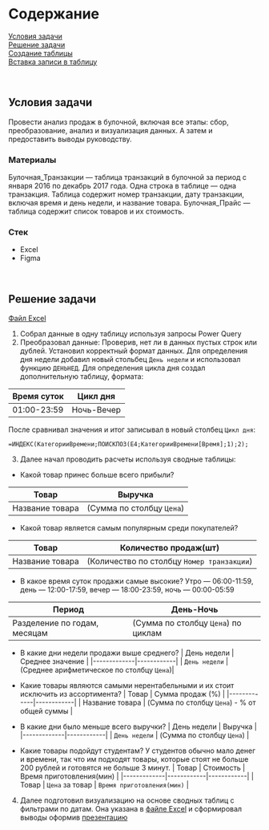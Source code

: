 # Содержание <br>
[Условия задачи](#T1) <br>
[Решение задачи](#T2) <br>
[Создание таблицы](#T3) <br>
[Вставка записи в таблицу](#T4) <br>

<br><a name="T1"></a> 
## Условия задачи
Провести анализ продаж в булочной, включая все этапы: сбор, преобразование, анализ и визуализация данных. А затем и предоставить выводы руководству.

### Материалы
Булочная_Транзакции — таблица транзакций в булочной за период с января 2016 по декабрь 2017 года. Одна строка в таблице — одна транзакция. Таблица содержит номер транзакции, дату транзакции, включая время и день недели, и название товара.
Булочная_Прайс — таблица содержит список товаров и их стоимость.

### Стек
- Excel
- Figma

<br><a name="T2"></a> 
## Решение задачи
[Файл Excel](https://github.com/Gotlfar/Study-projects/blob/main/01_Bakery/Булат_Мигранов_Проект_1.xlsx)
1. Собрал данные в одну таблицу используя запросы Power Query
2. Преобразовал данные: Проверив, нет ли в данных пустых строк или дублей. Установил корректный формат данных. Для определения дня недели добавил новый стольбец `День недели` и использовал функцию `ДЕНЬНЕД`. Для определения цикла дня создал дополнительную таблицу, формата:

| Время суток | Цикл дня   |
|-------------|------------|
| 01:00-23:59 | Ночь-Вечер |

После сравнивал значения и итог записывал в новый столбец `Цикл дня`:
```Excel
=ИНДЕКС(КатегорииВремени;ПОИСКПОЗ(E4;КатегорииВремени[Время];1);2);
```
3. Далее начал проводить расчеты используя сводные таблицы:
+ Какой товар принес больше всего прибыли?

| Товар | Выручка  |
|-------------|------------|
| Название товара | (Cумма по столбцу `Цена`)  |

+ Какой товар является самым популярным среди покупателей?

| Товар | Количество продаж(шт) |
|-------------|------------|
| Название товара | (Количество по столбцу `Номер транзакции`)  |

+ В какое время суток продажи самые высокие? Утро — 06:00-11:59, день — 12:00-17:59, вечер — 18:00-23:59, ночь — 00:00-05:59

| Период | День-Ночь |
|-------------|------------|
| Разделение по годам, месяцам | (Cумма по столбцу `Цена`) по циклам |

+ В какие дни недели продажи выше среднего?
| День недели | Среднее значение |
|-------------|------------|
| `День недели` | (Среднее арифметическое по столбцу `Цена`)|

+ Какие товары являются самыми нерентабельными и их стоит исключить из ассортимента?
| Товар | Сумма продаж (%) |
|-------------|------------|
| Название товара | (Cумма по столбцу `Цена`) - % от общей суммы |

+ В какие дни было меньше всего выручки?
| День недели | Выручка |
|-------------|------------|
| `День недели` | (Cумма по столбцу `Цена`)  |

+ Какие товары подойдут студентам? У студентов обычно мало денег и времени, так что им подходят товары, которые стоят не больше 200 рублей и готовятся не больше 3 минут.
| Товар | Стоимость | Время приготовления(мин) |
|-------------|------------|------------|
| Товар | `Цена` за товар | `Время приготовления(мин)` |

4. Далее подготовил визуализацию на основе сводных таблиц с фильтрами по датам. Она указана в [файле Excel](https://github.com/Gotlfar/Study-projects/blob/main/01_Bakery/Булат_Мигранов_Проект_1.xlsx) и сформировал выводы оформив [презентацию](https://github.com/Gotlfar/Study-projects/blob/main/01_Bakery/Презентация.pdf)
